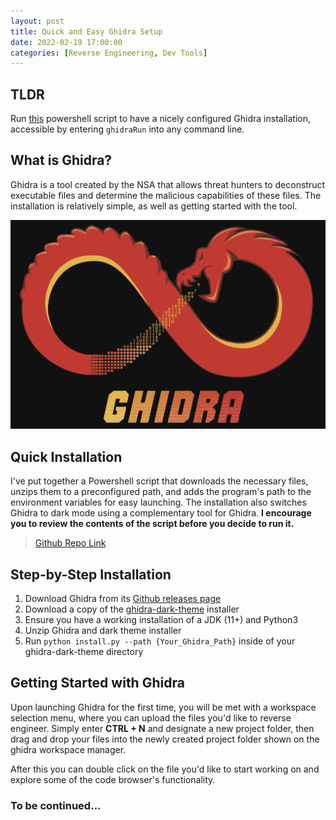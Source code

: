 ```yaml
---
layout: post
title: Quick and Easy Ghidra Setup
date: 2022-02-19 17:00:00
categories: [Reverse Engineering, Dev Tools]
---
```


## TLDR

Run [this](https://github.com/stephanitus/mre-toolchain-setup/blob/main/ghidraSetup.ps1) powershell script to have a nicely configured Ghidra installation, accessible by entering `ghidraRun` into any command line.

## What is Ghidra?

Ghidra is a tool created by the NSA that allows threat hunters to deconstruct executable files and determine the malicious capabilities of these files. The installation is relatively simple, as well as getting started with the tool.

![Ghidra Logo](/assets/img/ghidra_logo.png)

## Quick Installation

I've put together a Powershell script that downloads the necessary files, unzips them to a preconfigured path, and adds the program's path to the environment variables for easy launching. The installation also switches Ghidra to dark mode using a complementary tool for Ghidra. **I encourage you to review the contents of the script  before you decide to run it.**

> [Github Repo Link](https://github.com/stephanitus/mre-toolchain-setup/blob/main/ghidraSetup.ps1)

## Step-by-Step Installation

1. Download Ghidra from its [Github releases page](https://github.com/NationalSecurityAgency/ghidra/releases/)
2. Download a copy of the [ghidra-dark-theme](https://github.com/zackelia/ghidra-dark) installer
3. Ensure you have a working installation of a JDK (11+) and Python3
4. Unzip Ghidra and dark theme installer
5. Run `python install.py --path {Your_Ghidra_Path}` inside of your ghidra-dark-theme directory 

## Getting Started with Ghidra

Upon launching Ghidra for the first time, you will be met with a workspace selection menu, where you can upload the files you'd like to reverse engineer. Simply enter **CTRL + N** and designate a new project folder, then drag and drop your files into the newly created project folder shown on the ghidra workspace manager.

After this you can double click on the file you'd like to start working on and explore some of the code browser's functionality.

### To be continued...